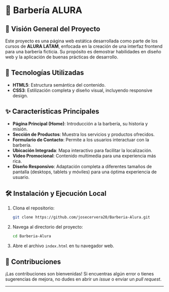 # 💈 Barbería ALURA

## 🌟 Visión General del Proyecto

Este proyecto es una página web estática desarrollada como parte de los cursos de **ALURA LATAM**, enfocada en la creación de una interfaz frontend para una barbería ficticia. Su propósito es demostrar habilidades en diseño web y la aplicación de buenas prácticas de desarrollo.

## 🚀 Tecnologías Utilizadas

- **HTML5**: Estructura semántica del contenido.
- **CSS3**: Estilización completa y diseño visual, incluyendo responsive design.

## ✨ Características Principales

- **Página Principal (Home)**: Introducción a la barbería, su historia y misión.
- **Sección de Productos**: Muestra los servicios y productos ofrecidos.
- **Formulario de Contacto**: Permite a los usuarios interactuar con la barbería.
- **Ubicación Integrada**: Mapa interactivo para facilitar la localización.
- **Video Promocional**: Contenido multimedia para una experiencia más rica.
- **Diseño Responsivo**: Adaptación completa a diferentes tamaños de pantalla (desktops, tablets y móviles) para una óptima experiencia de usuario.

## 🛠️ Instalación y Ejecución Local

1.  Clona el repositorio:
    ```bash
    git clone https://github.com/josecervera20/Barberia-Alura.git
    ```
2.  Navega al directorio del proyecto:
    ```bash
    cd Barberia-Alura
    ```
3.  Abre el archivo `index.html` en tu navegador web.

## 🤝 Contribuciones

¡Las contribuciones son bienvenidas! Si encuentras algún error o tienes sugerencias de mejora, no dudes en abrir un _issue_ o enviar un _pull request_.

---

